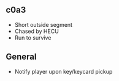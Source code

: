 ## c0a3
- Short outside segment
- Chased by HECU
- Run to survive

## General
- Notify player upon key/keycard pickup
